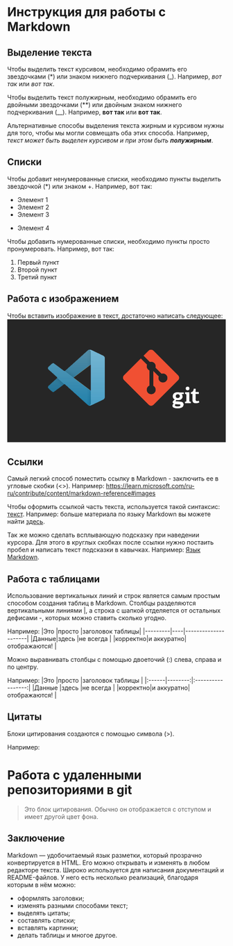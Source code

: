 #  Инструкция для работы с Markdown

## Выделение текста

Чтобы выделить текcт курсивом, необходимо обрамить его звездочками (*) или знаком нижнего подчеркивания (_). Например, *вот так* или _вот так_.

Чтобы выделить текст полужирным, необходимо обрамить его двойными звездочками (**) или двойным знаком нижнего подчеркивания (__). 
Например, **вот так** или __вот так__.

Альтернативные способы выделения текста жирным и курсивом нужны для того, чтобы мы могли совмещать оба этих способа. Например, _текст может быть выделен курсивом и при этом быть **полужирным**_.

## Списки

Чтобы добавит ненумерованные списки, необходимо пункты выделить звездочкой (*) или знаком +.
Например, вот так:
* Элемент 1
* Элемент 2
* Элемент 3
+ Элемент 4

Чтобы добавить нумерованные списки, необходимо пункты просто пронумеровать.
Например, вот так:
1. Первый пункт
2. Второй пункт
3. Третий пункт

## Работа с изображением

Чтобы вставить изображение в текст, достаточно написать следующее:
![VSCode и Git](/1_9kMbtzBCPCYkvITOxMqegQ.png)

## Ссылки

Самый легкий способ поместить ссылку в Markdown - заключить ее в угловые скобки (<>). Например:
<https://learn.microsoft.com/ru-ru/contribute/content/markdown-reference#images>

Чтобы оформить ссылкой часть текста, используется такой синтаксис: [текст](ссылка). Например: больше материала по языку Markdown вы можете найти [здесь](https://learn.microsoft.com/ru-ru/contribute/content/markdown-reference#images). 

Так же можно сделать всплывающую подсказку при наведении курсора. Для этого в круглых скобках после ссылки нужно постаить пробел и написать текст подсказки в кавычках. Например:
[Язык Markdown](https://learn.microsoft.com/ru-ru/contribute/content/markdown-reference#images/ "Всплывающая подсказка").

## Работа с таблицами

Использование вертикальных линий и строк является самым простым способом создания таблиц в Markdown. Столбцы разделяются вертикальными линиями |, а строка с шапкой отделяется от остальных дефисами -, которых можно ставить сколько угодно.

Например:
|Это   |просто  |заголовок таблицы|
|---------|----|---------------------|
|Данные|здесь   |не всегда        |
|корректно|и аккуратно|отображаются!         |

Можно выравнивать столбцы с помощью двоеточий (:) слева, справа и по центру.

Например:
|Это    |просто   |заголовок таблицы  |
|:------|--------:|:-----------------:|
|Данные |здесь    |не всегда          |
|корректно|и аккуратно|отображаются!  |

## Цитаты

Блоки цитирования создаются с помощью символа (>).

Например:

# Работа с удаленными репозиториями в git

> Это блок цитирования. Обычно он отображается с отступом и имеет другой цвет фона.

## Заключение

Markdown — удобочитаемый язык разметки, который прозрачно конвертируется в HTML. Его можно открывать и изменять в любом редакторе текста. Широко используется для написания документаций и README-файлов. У него есть несколько реализаций, благодаря которым в нём можно:

* оформлять заголовки;
* изменять разными способами текст;
* выделять цитаты;
* составлять списки;
* вставлять картинки;
* делать таблицы и многое другое.


